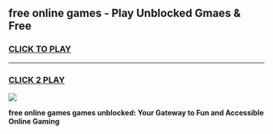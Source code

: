 
## free online games - Play Unblocked Gmaes & Free
<h3>
<a href="https://premium.freeplayer.one?title=free_online_games&ref=20F">CLICK TO PLAY</a></h3>
<hr>

<h3>
<a href="https://premium.freeplayer.one?title=free_online_games&ref=20F">CLICK 2 PLAY</a>
  
</h3>

<a href="https://premium.freeplayer.one?title=free_online_games&ref=20F/"><img src="https://clearcache.store/games.png"></a>


**free online games games unblocked: Your Gateway to Fun and Accessible Online Gaming**
